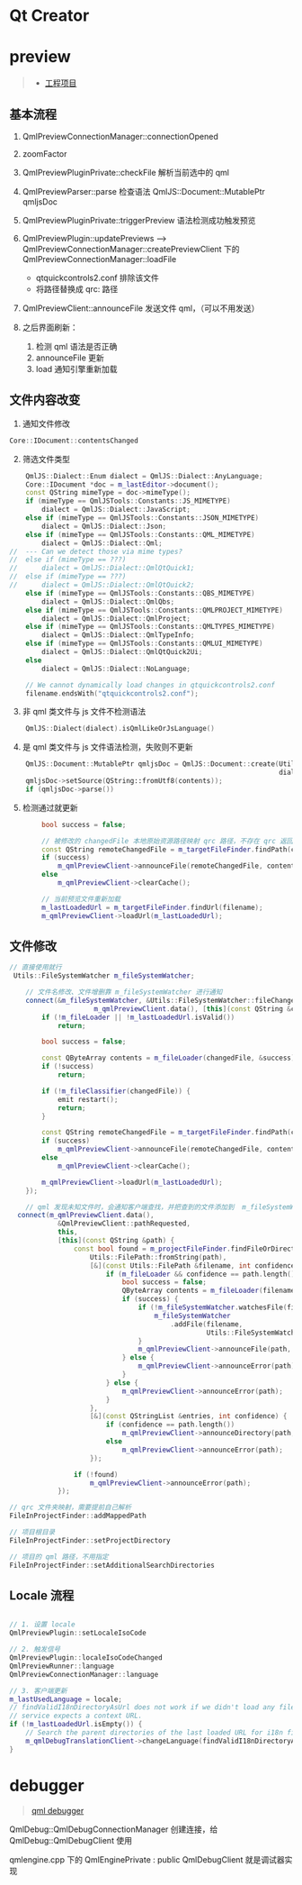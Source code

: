# Qt Creator

# preview

> - [工程项目](https://github.com/qt-creator/qt-creator/tree/master/src/plugins/qmlpreview)

## 基本流程

1. QmlPreviewConnectionManager::connectionOpened
2. zoomFactor
3. QmlPreviewPluginPrivate::checkFile 解析当前选中的 qml
4. QmlPreviewParser::parse 检查语法 QmlJS::Document::MutablePtr qmljsDoc
5. QmlPreviewPluginPrivate::triggerPreview 语法检测成功触发预览
6. QmlPreviewPlugin::updatePreviews --> QmlPreviewConnectionManager::createPreviewClient 下的 QmlPreviewConnectionManager::loadFile
    - qtquickcontrols2.conf 排除该文件
    - 将路径替换成 qrc: 路径
7. QmlPreviewClient::announceFile 发送文件 qml，（可以不用发送）

8. 之后界面刷新：
   1. 检测 qml 语法是否正确
   2. announceFile 更新
   3. load 通知引擎重新加载


## 文件内容改变

1. 通知文件修改

```cpp
Core::IDocument::contentsChanged
```

2. 筛选文件类型

```cpp
    QmlJS::Dialect::Enum dialect = QmlJS::Dialect::AnyLanguage;
    Core::IDocument *doc = m_lastEditor->document();
    const QString mimeType = doc->mimeType();
    if (mimeType == QmlJSTools::Constants::JS_MIMETYPE)
        dialect = QmlJS::Dialect::JavaScript;
    else if (mimeType == QmlJSTools::Constants::JSON_MIMETYPE)
        dialect = QmlJS::Dialect::Json;
    else if (mimeType == QmlJSTools::Constants::QML_MIMETYPE)
        dialect = QmlJS::Dialect::Qml;
//  --- Can we detect those via mime types?
//  else if (mimeType == ???)
//      dialect = QmlJS::Dialect::QmlQtQuick1;
//  else if (mimeType == ???)
//      dialect = QmlJS::Dialect::QmlQtQuick2;
    else if (mimeType == QmlJSTools::Constants::QBS_MIMETYPE)
        dialect = QmlJS::Dialect::QmlQbs;
    else if (mimeType == QmlJSTools::Constants::QMLPROJECT_MIMETYPE)
        dialect = QmlJS::Dialect::QmlProject;
    else if (mimeType == QmlJSTools::Constants::QMLTYPES_MIMETYPE)
        dialect = QmlJS::Dialect::QmlTypeInfo;
    else if (mimeType == QmlJSTools::Constants::QMLUI_MIMETYPE)
        dialect = QmlJS::Dialect::QmlQtQuick2Ui;
    else
        dialect = QmlJS::Dialect::NoLanguage;

    // We cannot dynamically load changes in qtquickcontrols2.conf
    filename.endsWith("qtquickcontrols2.conf");
```

3. 非 qml 类文件与 js 文件不检测语法

```cpp
    QmlJS::Dialect(dialect).isQmlLikeOrJsLanguage()
```

4.  是 qml 类文件与 js 文件语法检测，失败则不更新

```cpp
    QmlJS::Document::MutablePtr qmljsDoc = QmlJS::Document::create(Utils::FilePath::fromString(name),
                                                                   dialect);
    qmljsDoc->setSource(QString::fromUtf8(contents));
    if (qmljsDoc->parse())
```

5. 检测通过就更新

```cpp
        bool success = false;

        // 被修改的 changedFile 本地原始资源路径映射 qrc 路径，不存在 qrc 返回也是本地路径
        const QString remoteChangedFile = m_targetFileFinder.findPath(changedFile, &success);
        if (success)
            m_qmlPreviewClient->announceFile(remoteChangedFile, contents);
        else
            m_qmlPreviewClient->clearCache();

        // 当前预览文件重新加载
        m_lastLoadedUrl = m_targetFileFinder.findUrl(filename);
        m_qmlPreviewClient->loadUrl(m_lastLoadedUrl);
```

## 文件修改


```cpp
// 直接使用就行
 Utils::FileSystemWatcher m_fileSystemWatcher;

    // 文件名修改、文件增删靠 m_fileSystemWatcher 进行通知
    connect(&m_fileSystemWatcher, &Utils::FileSystemWatcher::fileChanged,
                     m_qmlPreviewClient.data(), [this](const QString &changedFile) {
        if (!m_fileLoader || !m_lastLoadedUrl.isValid())
            return;

        bool success = false;

        const QByteArray contents = m_fileLoader(changedFile, &success);
        if (!success)
            return;

        if (!m_fileClassifier(changedFile)) {
            emit restart();
            return;
        }

        const QString remoteChangedFile = m_targetFileFinder.findPath(changedFile, &success);
        if (success)
            m_qmlPreviewClient->announceFile(remoteChangedFile, contents);
        else
            m_qmlPreviewClient->clearCache();

        m_qmlPreviewClient->loadUrl(m_lastLoadedUrl);
    });
```

```cpp
    // qml 发现未知文件时，会通知客户端查找，并把查到的文件添加到  m_fileSystemWatcher 中进行监控
  connect(m_qmlPreviewClient.data(),
            &QmlPreviewClient::pathRequested,
            this,
            [this](const QString &path) {
                const bool found = m_projectFileFinder.findFileOrDirectory(
                    Utils::FilePath::fromString(path),
                    [&](const Utils::FilePath &filename, int confidence) {
                        if (m_fileLoader && confidence == path.length()) {
                            bool success = false;
                            QByteArray contents = m_fileLoader(filename.toFSPathString(), &success);
                            if (success) {
                                if (!m_fileSystemWatcher.watchesFile(filename)) {
                                    m_fileSystemWatcher
                                        .addFile(filename,
                                                 Utils::FileSystemWatcher::WatchModifiedDate);
                                }
                                m_qmlPreviewClient->announceFile(path, contents);
                            } else {
                                m_qmlPreviewClient->announceError(path);
                            }
                        } else {
                            m_qmlPreviewClient->announceError(path);
                        }
                    },
                    [&](const QStringList &entries, int confidence) {
                        if (confidence == path.length())
                            m_qmlPreviewClient->announceDirectory(path, entries);
                        else
                            m_qmlPreviewClient->announceError(path);
                    });

                if (!found)
                    m_qmlPreviewClient->announceError(path);
            });

```


```cpp
// qrc 文件夹映射，需要提前自己解析
FileInProjectFinder::addMappedPath

// 项目根目录
FileInProjectFinder::setProjectDirectory

// 项目的 qml 路径，不用指定
FileInProjectFinder::setAdditionalSearchDirectories
```


## Locale 流程


```cpp

// 1. 设置 locale
QmlPreviewPlugin::setLocaleIsoCode

// 2. 触发信号 
QmlPreviewPlugin::localeIsoCodeChanged
QmlPreviewRunner::language
QmlPreviewConnectionManager::language

// 3. 客户端更新
m_lastUsedLanguage = locale;
// findValidI18nDirectoryAsUrl does not work if we didn't load any file
// service expects a context URL.
if (!m_lastLoadedUrl.isEmpty()) {
    // Search the parent directories of the last loaded URL for i18n files.
    m_qmlDebugTranslationClient->changeLanguage(findValidI18nDirectoryAsUrl(locale), locale);
}
```


# debugger

> [qml debugger](https://github.com/qt-creator/qt-creator/tree/master/src/plugins/debugger/qml)




QmlDebug::QmlDebugConnectionManager 创建连接，给  QmlDebug::QmlDebugClient 使用

qmlengine.cpp 下的 QmlEnginePrivate : public QmlDebugClient 就是调试器实现